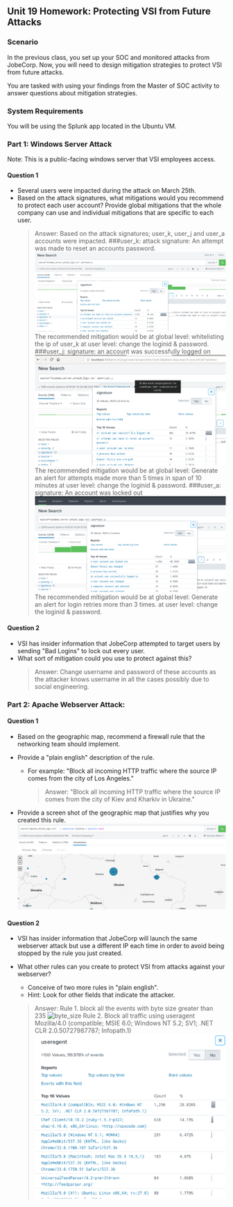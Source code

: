 ## Unit 19 Homework: Protecting VSI from Future Attacks

### Scenario

In the previous class,  you set up your SOC and monitored attacks from JobeCorp. Now, you will need to design mitigation strategies to protect VSI from future attacks.

You are tasked with using your findings from the Master of SOC activity to answer questions about mitigation strategies.

### System Requirements

You will be using the Splunk app located in the Ubuntu VM.

### Part 1: Windows Server Attack

Note: This is a public-facing windows server that VSI employees access.

#### Question 1
- Several users were impacted during the attack on March 25th.
- Based on the attack signatures, what mitigations would you recommend to protect each user account? Provide global mitigations that the whole company can use and individual mitigations that are specific to each user.
  >Answer: Based on the attack signatures; user_k, user_j and user_a accounts were impacted.
  ###user_k:
  attack signature: An attempt was made to reset an accounts password.
  ![user_k](images/user_k.png)
  The recommended mitigation would be
  at global level: whitelisting the ip of user_k
  at user level: change the loginid &  password.
  ###user_j:
  signature: an account was successfully logged on
  ![user_j](images/user_j.png)
  The recommended mitigation would be
  at global level: Generate an alert for attempts made more than 5 times in span of 10 minutes
  at user level: change the loginid & password.
  ###user_a:
  signature: An account was locked out
  ![user_a](images/user_a.png)
  The recommended mitigation would be
  at global level: Generate an alert for login retries more than 3 times.
  at user level: change the loginid & password.

#### Question 2
- VSI has insider information that JobeCorp attempted to target users by sending "Bad Logins" to lock out every user.
- What sort of mitigation could you use to protect against this?
  >Answer: Change username and password of these accounts as the attacker knows username in all the cases possibly due to social engineering.

### Part 2: Apache Webserver Attack:

#### Question 1
- Based on the geographic map, recommend a firewall rule that the networking team should implement.
- Provide a "plain english" description of the rule.
  - For example: "Block all incoming HTTP traffic where the source IP comes from the city of Los Angeles."
     >Answer: "Block all incoming HTTP traffic where the source IP comes from the city of Kiev and Kharkiv in Ukraine."

- Provide a screen shot of the geographic map that justifies why you created this rule.
![Geographic_map](images/geographic_map.png)

#### Question 2

- VSI has insider information that JobeCorp will launch the same webserver attack but use a different IP each time in order to avoid being stopped by the rule you just created.

- What other rules can you create to protect VSI from attacks against your webserver?
  - Conceive of two more rules in "plain english".
  - Hint: Look for other fields that indicate the attacker.
   >Answer: Rule 1. block all the events with byte size greater than 235
    ![byte_size](images/byte.png)
    Rule 2. Block all traffic using useragent Mozilla/4.0 (compatible; MSIE 6.0; Windows NT 5.2; SV1; .NET CLR 2.0.50727987787; Infopath.1)
    ![useragent](images/useragent.png)
